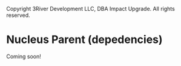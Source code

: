Copyright 3River Development LLC, DBA Impact Upgrade. All rights reserved.

# Nucleus Parent (depedencies)

Coming soon!
